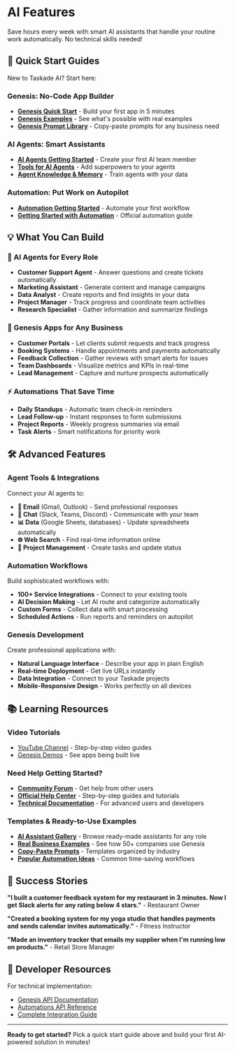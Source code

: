 # AI Features

Save hours every week with smart AI assistants that handle your routine work automatically. No technical skills needed!

## 🚀 Quick Start Guides

New to Taskade AI? Start here:

### Genesis: No-Code App Builder
- **[Genesis Quick Start](genesis-getting-started.md)** - Build your first app in 5 minutes
- **[Genesis Examples](genesis-examples.md)** - See what's possible with real examples
- **[Genesis Prompt Library](genesis-prompt-library.md)** - Copy-paste prompts for any business need

### AI Agents: Smart Assistants  
- **[AI Agents Getting Started](ai-agents-getting-started.md)** - Create your first AI team member
- **[Tools for AI Agents](https://help.taskade.com/en/articles/10383275-tools-for-ai-agents)** - Add superpowers to your agents
- **[Agent Knowledge & Memory](https://help.taskade.com/en/collections/14491816-agent-knowledge-memory)** - Train agents with your data

### Automation: Put Work on Autopilot
- **[Automation Getting Started](automation-getting-started.md)** - Automate your first workflow
- **[Getting Started with Automation](https://help.taskade.com/en/articles/8958467-getting-started-with-automation)** - Official automation guide

## 💡 What You Can Build

### 🤖 AI Agents for Every Role
- **Customer Support Agent** - Answer questions and create tickets automatically
- **Marketing Assistant** - Generate content and manage campaigns  
- **Data Analyst** - Create reports and find insights in your data
- **Project Manager** - Track progress and coordinate team activities
- **Research Specialist** - Gather information and summarize findings

### 🎯 Genesis Apps for Any Business
- **Customer Portals** - Let clients submit requests and track progress
- **Booking Systems** - Handle appointments and payments automatically
- **Feedback Collection** - Gather reviews with smart alerts for issues  
- **Team Dashboards** - Visualize metrics and KPIs in real-time
- **Lead Management** - Capture and nurture prospects automatically

### ⚡ Automations That Save Time
- **Daily Standups** - Automatic team check-in reminders
- **Lead Follow-up** - Instant responses to form submissions
- **Project Reports** - Weekly progress summaries via email
- **Task Alerts** - Smart notifications for priority work

## 🛠️ Advanced Features

### Agent Tools & Integrations
Connect your AI agents to:
- **📧 Email** (Gmail, Outlook) - Send professional responses
- **💬 Chat** (Slack, Teams, Discord) - Communicate with your team  
- **📊 Data** (Google Sheets, databases) - Update spreadsheets automatically
- **🌐 Web Search** - Find real-time information online
- **📝 Project Management** - Create tasks and update status

### Automation Workflows
Build sophisticated workflows with:
- **100+ Service Integrations** - Connect to your existing tools
- **AI Decision Making** - Let AI route and categorize automatically
- **Custom Forms** - Collect data with smart processing
- **Scheduled Actions** - Run reports and reminders on autopilot

### Genesis Development
Create professional applications with:
- **Natural Language Interface** - Describe your app in plain English
- **Real-time Deployment** - Get live URLs instantly
- **Data Integration** - Connect to your Taskade projects
- **Mobile-Responsive Design** - Works perfectly on all devices

## 📚 Learning Resources

### Video Tutorials
- [YouTube Channel](https://youtube.com/taskade) - Step-by-step video guides
- [Genesis Demos](https://taskade.com/genesis) - See apps being built live

### Need Help Getting Started?
- **[Community Forum](https://taskade.com/community)** - Get help from other users
- **[Official Help Center](https://help.taskade.com)** - Step-by-step guides and tutorials
- **[Technical Documentation](../../api/README.md)** - For advanced users and developers

### Templates & Ready-to-Use Examples
- **[AI Assistant Gallery](https://taskade.com/agents)** - Browse ready-made assistants for any role
- **[Real Business Examples](genesis-examples.md)** - See how 50+ companies use Genesis  
- **[Copy-Paste Prompts](genesis-prompt-library.md)** - Templates organized by industry
- **[Popular Automation Ideas](automation-getting-started.md#popular-automation-templates)** - Common time-saving workflows

## 🎯 Success Stories

**"I built a customer feedback system for my restaurant in 3 minutes. Now I get Slack alerts for any rating below 4 stars."** - Restaurant Owner

**"Created a booking system for my yoga studio that handles payments and sends calendar invites automatically."** - Fitness Instructor  

**"Made an inventory tracker that emails my supplier when I'm running low on products."** - Retail Store Manager

## 🔗 Developer Resources

For technical implementation:
- [Genesis API Documentation](../../api/genesis/README.md)
- [Automations API Reference](../../api/automations/README.md)
- [Complete Integration Guide](../../automation/comprehensive-integrations.md)

---

**Ready to get started?** Pick a quick start guide above and build your first AI-powered solution in minutes!